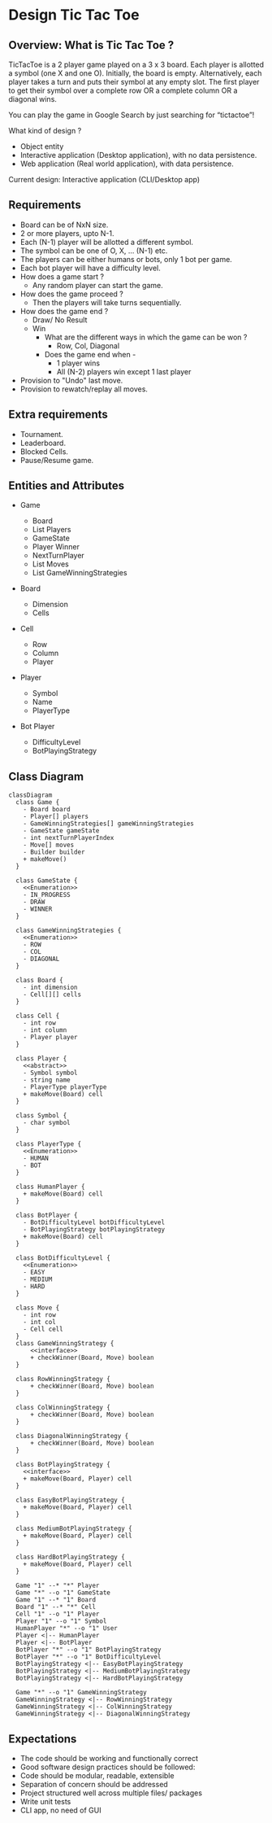 # Design Tic Tac Toe

## Overview: What is Tic Tac Toe ?
TicTacToe is a 2 player game played on a 3 x 3 board. Each player is allotted a symbol (one X and one O). Initially, the board is empty. Alternatively, each player takes a turn and puts their symbol at any empty slot. The first player to get their symbol over a complete row OR a complete column OR a diagonal wins.

You can play the game in Google Search by just searching for “tictactoe”!

What kind of design ?
* Object entity
* Interactive application (Desktop application), with no data persistence.
* Web application (Real world application), with data persistence.

Current design: Interactive application (CLI/Desktop app)

## Requirements
* Board can be of NxN size.
* 2 or more players, upto N-1.
* Each (N-1) player will be allotted a different symbol.
* The symbol can be one of O, X, ... (N-1) etc.
* The players can be either humans or bots, only 1 bot per game.
* Each bot player will have a difficulty level.
* How does a game start ?
  *  Any random player can start the game.
* How does the game proceed ?
  *  Then the players will take turns sequentially.
* How does the game end ?
    * Draw/ No Result
    * Win
        * What are the different ways in which the game can be won ?
          * Row, Col, Diagonal
        * Does the game end when -
          * 1 player wins
          * All (N-2) players win except 1 last player
* Provision to "Undo" last move.
* Provision to rewatch/replay all moves.

## Extra requirements
* Tournament.
* Leaderboard.
* Blocked Cells.
* Pause/Resume game.

## Entities and Attributes
* Game
  * Board
  * List<Player> Players
  * GameState
  * Player Winner
  * NextTurnPlayer
  * List<Move> Moves
  * List<GameWinningStrategy> GameWinningStrategies

* Board
  * Dimension
  * Cells

* Cell
  * Row
  * Column
  * Player

* Player
  * Symbol
  * Name
  * PlayerType

* Bot Player
  * DifficultyLevel
  * BotPlayingStrategy

## Class Diagram 

```mermaid
classDiagram
  class Game {
    - Board board
    - Player[] players
    - GameWinningStrategies[] gameWinningStrategies
    - GameState gameState
    - int nextTurnPlayerIndex
    - Move[] moves
    - Builder builder
    + makeMove()
  }

  class GameState {
    <<Enumeration>>
    - IN_PROGRESS
    - DRAW
    - WINNER
  }

  class GameWinningStrategies {
    <<Enumeration>>
    - ROW
    - COL
    - DIAGONAL
  }

  class Board {
    - int dimension
    - Cell[][] cells
  }

  class Cell {
    - int row
    - int column
    - Player player
  }

  class Player {
    <<abstract>>
    - Symbol symbol
    - string name
    - PlayerType playerType
    + makeMove(Board) cell
  }

  class Symbol {
    - char symbol
  }

  class PlayerType {
    <<Enumeration>>
    - HUMAN
    - BOT
  }

  class HumanPlayer {
    + makeMove(Board) cell
  }

  class BotPlayer {
    - BotDifficultyLevel botDifficultyLevel
    - BotPlayingStrategy botPlayingStrategy
    + makeMove(Board) cell
  }

  class BotDifficultyLevel {
    <<Enumeration>>
    - EASY
    - MEDIUM
    - HARD
  }

  class Move {
    - int row
    - int col
    - Cell cell
  }
  class GameWinningStrategy {
      <<interface>>
      + checkWinner(Board, Move) boolean
  }

  class RowWinningStrategy {
      + checkWinner(Board, Move) boolean
  }

  class ColWinningStrategy {
      + checkWinner(Board, Move) boolean
  }

  class DiagonalWinningStrategy {
      + checkWinner(Board, Move) boolean
  }

  class BotPlayingStrategy {
    <<interface>>
    + makeMove(Board, Player) cell
  }

  class EasyBotPlayingStrategy {
    + makeMove(Board, Player) cell
  }

  class MediumBotPlayingStrategy {
    + makeMove(Board, Player) cell
  }

  class HardBotPlayingStrategy {
    + makeMove(Board, Player) cell
  }

  Game "1" --* "*" Player
  Game "*" --o "1" GameState
  Game "1" --* "1" Board
  Board "1" --* "*" Cell
  Cell "1" --o "1" Player
  Player "1" --o "1" Symbol
  HumanPlayer "*" --o "1" User
  Player <|-- HumanPlayer
  Player <|-- BotPlayer
  BotPlayer "*" --o "1" BotPlayingStrategy
  BotPlayer "*" --o "1" BotDifficultyLevel
  BotPlayingStrategy <|-- EasyBotPlayingStrategy
  BotPlayingStrategy <|-- MediumBotPlayingStrategy
  BotPlayingStrategy <|-- HardBotPlayingStrategy

  Game "*" --o "1" GameWinningStrategy
  GameWinningStrategy <|-- RowWinningStrategy
  GameWinningStrategy <|-- ColWinningStrategy
  GameWinningStrategy <|-- DiagonalWinningStrategy

```

## Expectations
* The code should be working and functionally correct
* Good software design practices should be followed:
* Code should be modular, readable, extensible
* Separation of concern should be addressed
* Project structured well across multiple files/ packages
* Write unit tests
* CLI app, no need of GUI


